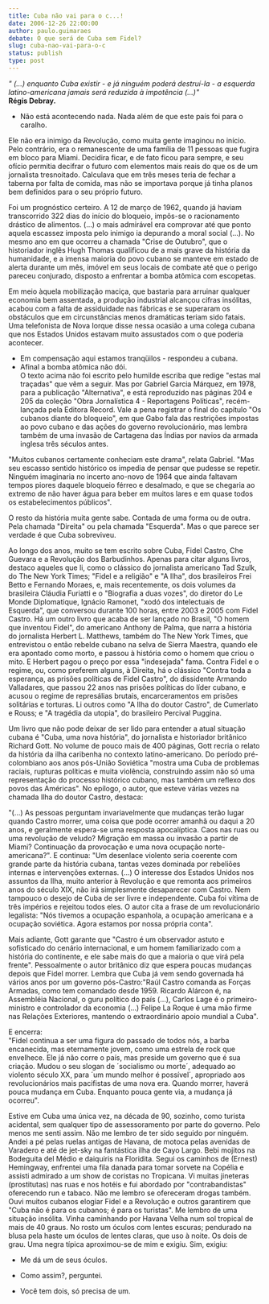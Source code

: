 ```yaml
---
title: Cuba não vai para o c...!
date: 2006-12-26 22:00:00
author: paulo.guimaraes
debate: O que será de Cuba sem Fidel?
slug: cuba-nao-vai-para-o-c
status: publish 
type: post
---
```


*" (...) enquanto Cuba existir - e já ninguém poderá destruí-la - a esquerda latino-americana jamais será reduzida à impotência (...)"*  
**Régis Debray.**  
  
- Não está acontecendo nada. Nada além de que este país foi para o caralho.  
  
Ele não era inimigo da Revolução, como muita gente imaginou no início. Pelo contrário, era o remanescente de uma família de 11 pessoas que fugira em bloco para Miami. Decidira ficar, e de fato ficou para sempre, e seu ofício permitia decifrar o futuro com elementos mais reais do que os de um jornalista tresnoitado. Calculava que em três meses teria de fechar a taberna por falta de comida, mas não se importava porque já tinha planos bem definidos para o seu próprio futuro.  
  
Foi um prognóstico certeiro. A 12 de março de 1962, quando já haviam transcorrido 322 dias do início do bloqueio, impôs-se o racionamento drástico de alimentos. (...) o mais admirável era comprovar até que ponto aquela escassez imposta pelo inimigo ia depurando a moral social (...). No mesmo ano em que ocorreu a chamada "Crise de Outubro", que o historiador inglês Hugh Thomas qualificou de a mais grave da história da humanidade, e a imensa maioria do povo cubano se manteve em estado de alerta durante um mês, imóvel em seus locais de combate até que o perigo pareceu conjurado, disposto a enfrentar a bomba atômica com escopetas.  
  
Em meio àquela mobilização maciça, que bastaria para arruinar qualquer economia bem assentada, a produção industrial alcançou cifras insólitas, acabou com a falta de assiduidade nas fábricas e se superaram os obstáculos que em circunstâncias menos dramáticas teriam sido fatais. Uma telefonista de Nova Iorque disse nessa ocasião a uma colega cubana que nos Estados Unidos estavam muito assustados com o que poderia acontecer.  
  
- Em compensação aqui estamos tranqüilos - respondeu a cubana.   
- Afinal a bomba atômica não dói.  
O texto acima não foi escrito pelo humilde escriba que redige "estas mal traçadas" que vêm a seguir. Mas por Gabriel Garcia Márquez, em 1978, para a publicação "Alternativa", e está reproduzido nas páginas 204 e 205 da coleção "Obra Jornalística 4 - Reportagens Políticas", recém-lançada pela Editora Record. Vale a pena registrar o final do capítulo "Os cubanos diante do bloqueio", em que Gabo fala das restrições impostas ao povo cubano e das ações do governo revolucionário, mas lembra também de uma invasão de Cartagena das Índias por navios da armada inglesa três séculos antes.   
  
"Muitos cubanos certamente conheciam este drama", relata Gabriel. "Mas seu escasso sentido histórico os impedia de pensar que pudesse se repetir. Ninguém imaginaria no incerto ano-novo de 1964 que ainda faltavam tempos piores daquele bloqueio férreo e desalmado, e que se chegaria ao extremo de não haver água para beber em muitos lares e em quase todos os estabelecimentos públicos".  
  
O resto da história muita gente sabe. Contada de uma forma ou de outra. Pela chamada "Direita" ou pela chamada "Esquerda". Mas o que parece ser verdade é que Cuba sobreviveu.  
  
Ao longo dos anos, muito se tem escrito sobre Cuba, Fidel Castro, Che Guevara e a Revolução dos Barbudinhos. Apenas para citar alguns livros, destaco aqueles que li, como o clássico do jornalista americano Tad Szulk, do The New York Times; "Fidel e a religião" e "A Ilha", dos brasileiros Frei Betto e Fernando Moraes, e, mais recentemente, os dois volumes da brasileira Cláudia Furiatti e o "Biografia a duas vozes", do diretor do Le Monde Diplomatique, Ignácio Ramonet, "xodó dos intelectuais de Esquerda", que conversou durante 100 horas, entre 2003 e 2005 com Fidel Castro. Há um outro livro que acaba de ser lançado no Brasil, "O homem que inventou Fidel", do americano Anthony de Palma, que narra a história do jornalista Herbert L. Matthews, também do The New York Times, que entrevistou o então rebelde cubano na selva de Sierra Maestra, quando ele era apontado como morto, e passou à história como o homem que criou o mito. E Herbert pagou o preço por essa "indesejada" fama. Contra Fidel e o regime, ou, como preferem alguns, à Direita, há o clássico "Contra toda a esperança, as prisões políticas de Fidel Castro", do dissidente Armando Valladares, que passou 22 anos nas prisões políticas do líder cubano, e acusou o regime de represálias brutais, encarceramentos em prisões solitárias e torturas. Li outros como "A Ilha do doutor Castro", de Cumerlato e Rouss; e "A tragédia da utopia", do brasileiro Percival Puggina.  
  
Um livro que não pode deixar de ser lido para entender a atual situação cubana é "Cuba, uma nova história", do jornalista e historiador britânico Richard Gott. No volume de pouco mais de 400 páginas, Gott recria o relato da história da ilha caribenha no contexto latino-americano. Do período pré-colombiano aos anos pós-União Soviética "mostra uma Cuba de problemas raciais, rupturas políticas e muita violência, construindo assim não só uma representação do processo histórico cubano, mas também um reflexo dos povos das Américas". No epílogo, o autor, que esteve várias vezes na chamada Ilha do doutor Castro, destaca:  
  
"(...) As pessoas perguntam invariavelmente que mudanças terão lugar quando Castro morrer, uma coisa que pode ocorrer amanhã ou daqui a 20 anos, e geralmente espera-se uma resposta apocalíptica. Caos nas ruas ou uma revolução de veludo? Migração em massa ou invasão a partir de Miami? Continuação da provocação e uma nova ocupação norte-americana?". E continua: "Um desenlace violento seria coerente com grande parte da história cubana, tantas vezes dominada por rebeliões internas e intervenções externas. (...) O interesse dos Estados Unidos nos assuntos da Ilha, muito anterior à Revolução e que remonta aos primeiros anos do século XIX, não irá simplesmente desaparecer com Castro. Nem tampouco o desejo de Cuba de ser livre e independente. Cuba foi vítima de três impérios e rejeitou todos eles. O autor cita a frase de um revolucionário legalista: "Nós tivemos a ocupação espanhola, a ocupação americana e a ocupação soviética. Agora estamos por nossa própria conta".   
  
Mais adiante, Gott garante que "Castro é um observador astuto e sofisticado do cenário internacional, e um homem familiarizado com a história do continente, e ele sabe mais do que a maioria o que virá pela frente". Pessoalmente o autor britânico diz que espera poucas mudanças depois que Fidel morrer. Lembra que Cuba já vem sendo governada há vários anos por um governo pós-Castro:"Raúl Castro comanda as Forças Armadas, como tem comandado desde 1959. Ricardo Alárcon é, na Assembléia Nacional, o guru político do país (...), Carlos Lage é o primeiro-ministro e controlador da economia (...) Felipe La Roque é uma mão firme nas Relações Exteriores, mantendo o extraordinário apoio mundial a Cuba".  
  
E encerra:  
"Fidel continua a ser uma figura do passado de todos nós, a barba encanecida, mas eternamente jovem, como uma estrela de rock que envelhece. Ele já não corre o país, mas preside um governo que é sua criação. Mudou o seu slogan de ´socialismo ou morte´, adequado ao violento século XX, para ´um mundo melhor é possível´, apropriado aos revolucionários mais pacifistas de uma nova era. Quando morrer, haverá pouca mudança em Cuba. Enquanto pouca gente via, a mudança já ocorreu".  
  
Estive em Cuba uma única vez, na década de 90, sozinho, como turista acidental, sem qualquer tipo de assessoramento por parte do governo. Pelo menos me senti assim. Não me lembro de ter sido seguido por ninguém. Andei a pé pelas ruelas antigas de Havana, de motoca pelas avenidas de Varadero e até de jet-sky na fantástica ilha de Cayo Largo. Bebi mojitos na Bodeguita del Médio e daiquiris na Floridita. Segui os caminhos de (Ernest) Hemingway, enfrentei uma fila danada para tomar sorvete na Copélia e assisti admirado a um show de coristas no Tropicana. Vi muitas jineteras (prostitutas) nas ruas e nos hotéis e fui abordado por "contrabandistas" oferecendo run e tabaco. Não me lembro se ofereceram drogas também. Ouvi muitos cubanos elogiar Fidel e a Revolução e outros garantirem que "Cuba não é para os cubanos; é para os turistas". Me lembro de uma situação insólita. Vinha caminhando por Havana Velha num sol tropical de mais de 40 graus. No rosto um óculos com lentes escuras; pendurado na blusa pela haste um óculos de lentes claras, que uso à noite. Os dois de grau. Uma negra típica aproximou-se de mim e exigiu. Sim, exigiu:  
  
- Me dá um de seus óculos.  
  
- Como assim?, perguntei.  
  
- Você tem dois, só precisa de um.
